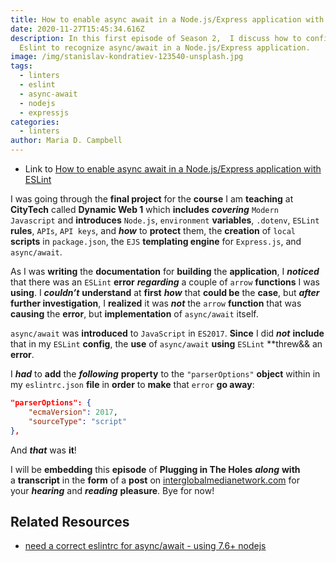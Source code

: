 ```yaml
---
title: How to enable async await in a Node.js/Express application with EsLint
date: 2020-11-27T15:45:34.616Z
description: In this first episode of Season 2,  I discuss how to configure
  Eslint to recognize async/await in a Node.js/Express application.
image: /img/stanislav-kondratiev-123540-unsplash.jpg
tags:
  - linters
  - eslint
  - async-await
  - nodejs
  - expressjs
categories:
  - linters
author: Maria D. Campbell
---
```

- Link to [How to enable async await in a Node.js/Express application with ESLint](https://anchor.fm/maria-campbell/episodes/How-to-enable-async-await-in-a-Node-jsExpress-application-with-ESLint-emfskf)

I was going through the **final project** for the **course** I am **teaching** at **CityTech** called **Dynamic Web 1** which **includes** ***covering*** `Modern Javascript` and **introduces** `Node.js`, `environment` **variables**, `.dotenv`, `ESLint` **rules**, `APIs`, `API keys`, and ***how*** to **protect** them, the **creation** of `local` **scripts** in `package.json`, the `EJS` **templating engine** for `Express.js`, and `async/await`.

As I was **writing** the **documentation** for **building** the **application**, I ***noticed*** that there was an `ESLint` **error** ***regarding*** a couple of `arrow` **functions** I was **using**. I ***couldn’t*** **understand** at **first** ***how*** that **could be** the **case**, but ***after*** **further investigation**, I **realized** it was ***not*** the `arrow` **function** that was **causing** the **error**, but **implementation** of `async/await` itself.

`async/await` was **introduced** to `JavaScript` in `ES2017`. **Since** I did ***not*** **include** that in my `ESLint` **config**, the **use** of `async/await` **using** `ESLint` **threw&& an **error**.

I ***had*** to **add** the ***following*** **property** to the `"parserOptions"` **object** within in my `eslintrc.json` **file** in **order** to **make** that `error` **go away**:

```json
"parserOptions": {
    "ecmaVersion": 2017,
    "sourceType": "script"
},
```

And ***that*** was **it**!

I will be **embedding** this **episode** of **Plugging in The Holes** ***along*** **with** a **transcript** in the **form** of a **post** on [interglobalmedianetwork.com](https://www.interglobalmedianetwork.com/) for your ***hearing*** and ***reading*** **pleasure**. Bye for now!

## Related Resources

- [need a correct eslintrc for async/await - using 7.6+ nodejs](https://stackoverflow.com/questions/44170348/need-a-correct-eslintrc-for-async-await-using-7-6-nodejs)
